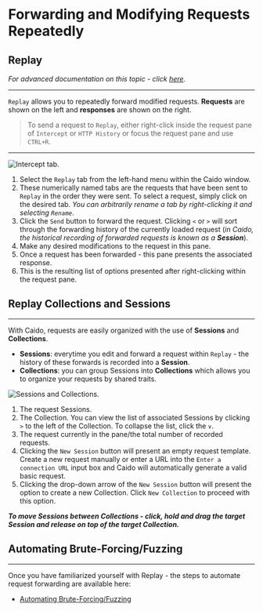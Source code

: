 # Forwarding and Modifying Requests Repeatedly

## Replay

_For advanced documentation on this topic - click [here](/reference/features/testing/replay.md)._

---

`Replay` allows you to repeatedly forward modified requests. **Requests** are shown on the left and **responses** are shown on the right.

> To send a request to `Replay`, either right-click inside the request pane of `Intercept` or `HTTP History` or focus the request pane and use `CTRL+R`.

---

<img alt="Intercept tab." src="/_images/replay_tab.png" center/>

1. Select the `Replay` tab from the left-hand menu within the Caido window.
2. These numerically named tabs are the requests that have been sent to `Replay` in the order they were sent. To select a request, simply click on the desired tab. _You can arbitrarily rename a tab by right-clicking it and selecting `Rename`_.
3. Click the `Send` button to forward the request. Clicking `<` or `>` will sort through the forwarding history of the currently loaded request (_in Caido, the historical recording of forwarded requests is known as a **Session**_).
4. Make any desired modifications to the request in this pane.
5. Once a request has been forwarded - this pane presents the associated response.
6. This is the resulting list of options presented after right-clicking within the request pane.

## Replay Collections and Sessions

---

With Caido, requests are easily organized with the use of **Sessions** and **Collections**.

- **Sessions**: everytime you edit and forward a request within `Replay` - the history of these forwards is recorded into a **Session**.
- **Collections**: you can group Sessions into **Collections** which allows you to organize your requests by shared traits.

<img alt="Sessions and Collections." src="/_images/session_collection_tab.png" center/>

1. The request Sessions.
2. The Collection. You can view the list of associated Sessions by clicking `>` to the left of the Collection. To collapse the list, click the `∨`.
3. The request currently in the pane/the total number of recorded requests.
4. Clicking the `New Session` button will present an empty request template. Create a new request manually or enter a URL into the `Enter a connection URL` input box and Caido will automatically generate a valid basic request.
5. Clicking the drop-down arrow of the `New Session` button will present the option to create a new Collection. Click `New Collection` to proceed with this option.

**_To move Sessions between Collections - click, hold and drag the target Session and release on top of the target Collection._**

## Automating Brute-Forcing/Fuzzing

---

Once you have familiarized yourself with Replay - the steps to automate request forwarding are available here:

- [Automating Brute-Forcing/Fuzzing](./automate.md)
